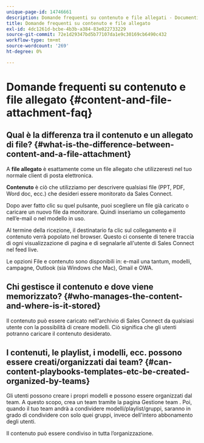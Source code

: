```yaml
---
unique-page-id: 14746661
description: Domande frequenti su contenuto e file allegati - Documenti Marketo - Documentazione del prodotto
title: Domande frequenti su contenuto e file allegato
exl-id: 4dc1261d-bcbe-4b3b-a384-83e022733229
source-git-commit: 72e1d29347bd5b77107da1e9c30169cb6490c432
workflow-type: tm+mt
source-wordcount: '269'
ht-degree: 0%

---
```


# Domande frequenti su contenuto e file allegato {#content-and-file-attachment-faq}

## Qual è la differenza tra il contenuto e un allegato di file? {#what-is-the-difference-between-content-and-a-file-attachment}

A **file allegato** è esattamente come un file allegato che utilizzeresti nel tuo normale client di posta elettronica.

**Contenuto** è ciò che utilizziamo per descrivere qualsiasi file (PPT, PDF, Word doc, ecc.) che desideri essere monitorato da Sales Connect.

Dopo aver fatto clic su quel pulsante, puoi scegliere un file già caricato o caricare un nuovo file da monitorare. Quindi inseriamo un collegamento nell’e-mail o nel modello in uso.

Al termine della ricezione, il destinatario fa clic sul collegamento e il contenuto verrà popolato nel browser. Questo ci consente di tenere traccia di ogni visualizzazione di pagina e di segnalarle all&#39;utente di Sales Connect nel feed live.

Le opzioni File e contenuto sono disponibili in: e-mail una tantum, modelli, campagne, Outlook (sia Windows che Mac), Gmail e OWA.

## Chi gestisce il contenuto e dove viene memorizzato? {#who-manages-the-content-and-where-is-it-stored}

Il contenuto può essere caricato nell&#39;archivio di Sales Connect da qualsiasi utente con la possibilità di creare modelli. Ciò significa che gli utenti potranno caricare il contenuto desiderato.

## I contenuti, le playlist, i modelli, ecc. possono essere creati/organizzati dai team? {#can-content-playbooks-templates-etc-be-created-organized-by-teams}

Gli utenti possono creare i propri modelli e possono essere organizzati dal team. A questo scopo, crea un team tramite la pagina Gestione team . Poi, quando il tuo team andrà a condividere modelli/playlist/gruppi, saranno in grado di condividere con solo quei gruppi, invece dell&#39;intero abbonamento degli utenti.

Il contenuto può essere condiviso in tutta l’organizzazione.

